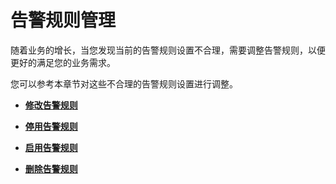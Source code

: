 # 告警规则管理<a name="ZH-CN_TOPIC_0084572234"></a>

随着业务的增长，当您发现当前的告警规则设置不合理，需要调整告警规则，以便更好的满足您的业务需求。

您可以参考本章节对这些不合理的告警规则设置进行调整。

-   **[修改告警规则](修改告警规则.md)**  

-   **[停用告警规则](停用告警规则.md)**  

-   **[启用告警规则](启用告警规则.md)**  

-   **[删除告警规则](删除告警规则.md)**  


